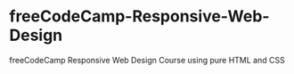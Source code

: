 # freeCodeCamp-Responsive-Web-Design
freeCodeCamp Responsive Web Design Course using pure HTML and CSS
